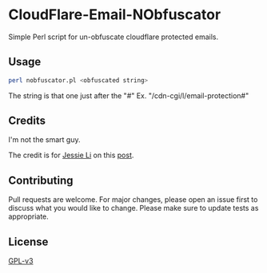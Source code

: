 # CloudFlare-Email-NObfuscator

Simple Perl script for un-obfuscate cloudflare protected emails.

## Usage

```bash
perl nobfuscator.pl <obfuscated string>
```
The string is that one just after the "#" Ex. "/cdn-cgi/l/email-protection#<obfuscated string>"

## Credits
I'm not the smart guy.

The credit is for [Jessie Li](https://blog.jse.li) on this [post](https://blog.jse.li/posts/cloudflare-scrape-shield/).

## Contributing
Pull requests are welcome. For major changes, please open an issue first to discuss what you would like to change.
Please make sure to update tests as appropriate.

## License
[GPL-v3](https://choosealicense.com/licenses/gpl-3.0/)